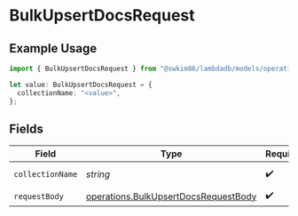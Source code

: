 # BulkUpsertDocsRequest

## Example Usage

```typescript
import { BulkUpsertDocsRequest } from "@swkim86/lambdadb/models/operations";

let value: BulkUpsertDocsRequest = {
  collectionName: "<value>",
};
```

## Fields

| Field                                                                                        | Type                                                                                         | Required                                                                                     | Description                                                                                  |
| -------------------------------------------------------------------------------------------- | -------------------------------------------------------------------------------------------- | -------------------------------------------------------------------------------------------- | -------------------------------------------------------------------------------------------- |
| `collectionName`                                                                             | *string*                                                                                     | :heavy_check_mark:                                                                           | Collection name.                                                                             |
| `requestBody`                                                                                | [operations.BulkUpsertDocsRequestBody](../../models/operations/bulkupsertdocsrequestbody.md) | :heavy_check_mark:                                                                           | N/A                                                                                          |